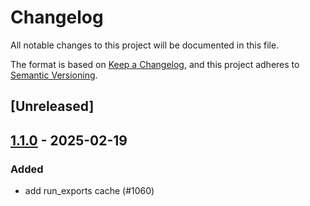 # Changelog

All notable changes to this project will be documented in this file.

The format is based on [Keep a Changelog](https://keepachangelog.com/en/1.0.0/),
and this project adheres to [Semantic Versioning](https://semver.org/spec/v2.0.0.html).

## [Unreleased]

## [1.1.0](https://github.com/conda/rattler/compare/simple_spawn_blocking-v1.0.0...simple_spawn_blocking-v1.1.0) - 2025-02-19

### Added

- add run_exports cache (#1060)
